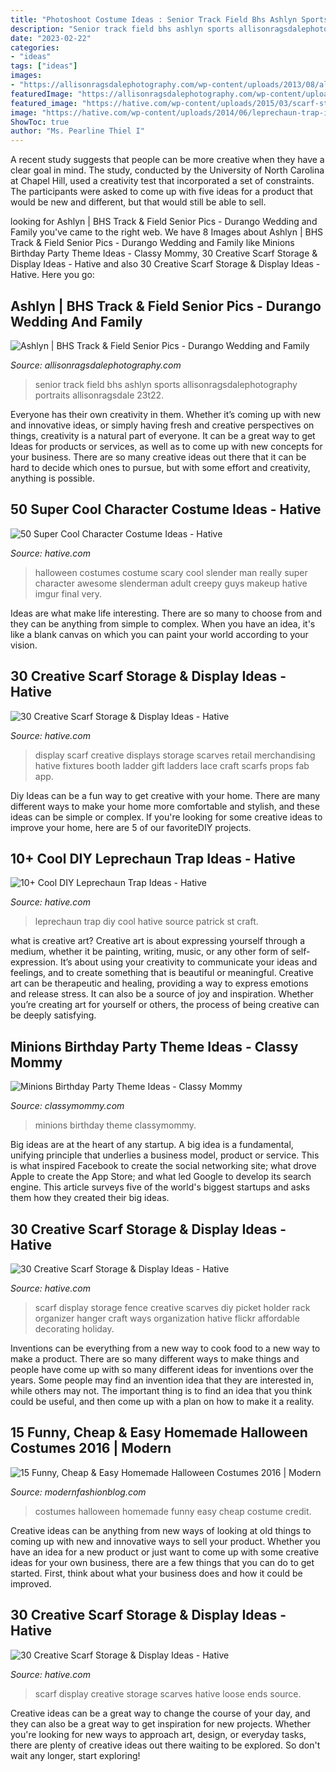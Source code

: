 ```yaml
---
title: "Photoshoot Costume Ideas : Senior Track Field Bhs Ashlyn Sports Allisonragsdalephotography Portraits Allisonragsdale 23t22"
description: "Senior track field bhs ashlyn sports allisonragsdalephotography portraits allisonragsdale 23t22"
date: "2023-02-22"
categories:
- "ideas"
tags: ["ideas"]
images:
- "https://allisonragsdalephotography.com/wp-content/uploads/2013/08/allisonragsdalephotography-1152.jpg"
featuredImage: "https://allisonragsdalephotography.com/wp-content/uploads/2013/08/allisonragsdalephotography-1152.jpg"
featured_image: "https://hative.com/wp-content/uploads/2015/03/scarf-storage-ideas/24-creative-scarf-storage-and-display-ideas.jpg"
image: "https://hative.com/wp-content/uploads/2014/06/leprechaun-trap-ideas/9-leprechaun-trap-ideas.jpg"
ShowToc: true
author: "Ms. Pearline Thiel I"
---
```



A recent study suggests that people can be more creative when they have a clear goal in mind. The study, conducted by the University of North Carolina at Chapel Hill, used a creativity test that incorporated a set of constraints. The participants were asked to come up with five ideas for a product that would be new and different, but that would still be able to sell.

	

		
looking for Ashlyn | BHS Track &amp; Field Senior Pics - Durango Wedding and Family you've came to the right web. We have 8 Images about Ashlyn | BHS Track &amp; Field Senior Pics - Durango Wedding and Family like Minions Birthday Party Theme Ideas - Classy Mommy, 30 Creative Scarf Storage &amp; Display Ideas - Hative and also 30 Creative Scarf Storage &amp; Display Ideas - Hative. Here you go:
		
    
## Ashlyn | BHS Track &amp; Field Senior Pics - Durango Wedding And Family

<img loading=lazy src="https://allisonragsdalephotography.com/wp-content/uploads/2013/08/allisonragsdalephotography-1152.jpg" onerror="this.onerror=null;this.src='https://tse2.mm.bing.net/th?id=OIP.FMMkVk8bu0PSZCytKMCb9gHaLI&amp;pid=15.1';" alt="Ashlyn | BHS Track &amp; Field Senior Pics - Durango Wedding and Family">

_Source: allisonragsdalephotography.com_

>senior track field bhs ashlyn sports allisonragsdalephotography portraits allisonragsdale 23t22. 

	

Everyone has their own creativity in them. Whether it’s coming up with new and innovative ideas, or simply having fresh and creative perspectives on things, creativity is a natural part of everyone. It can be a great way to get Ideas for products or services, as well as to come up with new concepts for your business. There are so many creative ideas out there that it can be hard to decide which ones to pursue, but with some effort and creativity, anything is possible.

    
## 50 Super Cool Character Costume Ideas - Hative

<img loading=lazy src="https://hative.com/wp-content/uploads/2014/10/super-cool-costume-ideas/36-slenderman-costume.jpg" onerror="this.onerror=null;this.src='https://tse2.mm.bing.net/th?id=OIP.s4IXIGjObFoAqzG8gelpBAHaLG&amp;pid=15.1';" alt="50 Super Cool Character Costume Ideas - Hative">

_Source: hative.com_

>halloween costumes costume scary cool slender man really super character awesome slenderman adult creepy guys makeup hative imgur final very. 

	

Ideas are what make life interesting. There are so many to choose from and they can be anything from simple to complex. When you have an idea, it's like a blank canvas on which you can paint your world according to your vision.

    
## 30 Creative Scarf Storage &amp; Display Ideas - Hative

<img loading=lazy src="https://hative.com/wp-content/uploads/2015/03/scarf-storage-ideas/18-creative-scarf-storage-and-display-ideas.jpg" onerror="this.onerror=null;this.src='https://tse1.mm.bing.net/th?id=OIP.c5J0HupbKDhjwNlEKR3-MwHaMY&amp;pid=15.1';" alt="30 Creative Scarf Storage &amp; Display Ideas - Hative">

_Source: hative.com_

>display scarf creative displays storage scarves retail merchandising hative fixtures booth ladder gift ladders lace craft scarfs props fab app. 

	

Diy Ideas can be a fun way to get creative with your home. There are many different ways to make your home more comfortable and stylish, and these ideas can be simple or complex. If you're looking for some creative ideas to improve your home, here are 5 of our favoriteDIY projects.

    
## 10+ Cool DIY Leprechaun Trap Ideas - Hative

<img loading=lazy src="https://hative.com/wp-content/uploads/2014/06/leprechaun-trap-ideas/9-leprechaun-trap-ideas.jpg" onerror="this.onerror=null;this.src='https://tse2.mm.bing.net/th?id=OIP.xLMajJcDS9m5vbeMYdK-CgHaJ4&amp;pid=15.1';" alt="10+ Cool DIY Leprechaun Trap Ideas - Hative">

_Source: hative.com_

>leprechaun trap diy cool hative source patrick st craft. 

	

what is creative art?
Creative art is about expressing yourself through a medium, whether it be painting, writing, music, or any other form of self-expression. It’s about using your creativity to communicate your ideas and feelings, and to create something that is beautiful or meaningful.
Creative art can be therapeutic and healing, providing a way to express emotions and release stress. It can also be a source of joy and inspiration. Whether you’re creating art for yourself or others, the process of being creative can be deeply satisfying.

    
## Minions Birthday Party Theme Ideas - Classy Mommy

<img loading=lazy src="https://classymommy.com/wp-content/uploads/2015/08/IMG_0338.jpg" onerror="this.onerror=null;this.src='https://tse3.mm.bing.net/th?id=OIP.h1rVCe32MWrHIlG6QhjfZgHaFj&amp;pid=15.1';" alt="Minions Birthday Party Theme Ideas - Classy Mommy">

_Source: classymommy.com_

>minions birthday theme classymommy. 

	

Big ideas are at the heart of any startup. A big idea is a fundamental, unifying principle that underlies a business model, product or service. This is what inspired Facebook to create the social networking site; what drove Apple to create the App Store; and what led Google to develop its search engine. This article surveys five of the world's biggest startups and asks them how they created their big ideas.

    
## 30 Creative Scarf Storage &amp; Display Ideas - Hative

<img loading=lazy src="https://hative.com/wp-content/uploads/2015/03/scarf-storage-ideas/12-creative-scarf-storage-and-display-ideas.jpg" onerror="this.onerror=null;this.src='https://tse3.mm.bing.net/th?id=OIP.3Ur6d2t7CqYFuvTA_ughpAHaLT&amp;pid=15.1';" alt="30 Creative Scarf Storage &amp; Display Ideas - Hative">

_Source: hative.com_

>scarf display storage fence creative scarves diy picket holder rack organizer hanger craft ways organization hative flickr affordable decorating holiday. 

	

Inventions can be everything from a new way to cook food to a new way to make a product. There are so many different ways to make things and people have come up with so many different ideas for inventions over the years. Some people may find an invention idea that they are interested in, while others may not. The important thing is to find an idea that you think could be useful, and then come up with a plan on how to make it a reality.

    
## 15 Funny, Cheap &amp; Easy Homemade Halloween Costumes 2016 | Modern

<img loading=lazy src="http://modernfashionblog.com/wp-content/uploads/2016/08/15-Funny-Cheap-Easy-Homemade-Halloween-Costumes-2016-3.jpg" onerror="this.onerror=null;this.src='https://tse1.mm.bing.net/th?id=OIP.eFa1vYcaLxWVMZtfrq3OBgHaJ4&amp;pid=15.1';" alt="15 Funny, Cheap &amp; Easy Homemade Halloween Costumes 2016 | Modern">

_Source: modernfashionblog.com_

>costumes halloween homemade funny easy cheap costume credit. 

	

Creative ideas can be anything from new ways of looking at old things to coming up with new and innovative ways to sell your product. Whether you have an idea for a new product or just want to come up with some creative ideas for your own business, there are a few things that you can do to get started. First, think about what your business does and how it could be improved.

    
## 30 Creative Scarf Storage &amp; Display Ideas - Hative

<img loading=lazy src="https://hative.com/wp-content/uploads/2015/03/scarf-storage-ideas/24-creative-scarf-storage-and-display-ideas.jpg" onerror="this.onerror=null;this.src='https://tse2.mm.bing.net/th?id=OIP.UEs2pncKkPUMIUSUzoeuRAHaJ3&amp;pid=15.1';" alt="30 Creative Scarf Storage &amp; Display Ideas - Hative">

_Source: hative.com_

>scarf display creative storage scarves hative loose ends source. 

	

Creative ideas can be a great way to change the course of your day, and they can also be a great way to get inspiration for new projects. Whether you're looking for new ways to approach art, design, or everyday tasks, there are plenty of creative ideas out there waiting to be explored. So don't wait any longer, start exploring!

